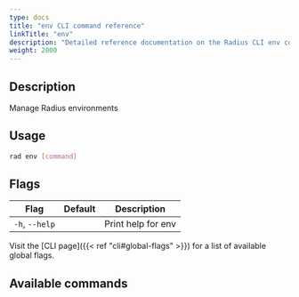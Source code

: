 ```yaml
---
type: docs
title: "env CLI command reference"
linkTitle: "env"
description: "Detailed reference documentation on the Radius CLI env command"
weight: 2000
---
```


## Description

Manage Radius environments

## Usage

```bash
rad env [command]
```

## Flags

| Flag | Default | Description |
|------|---------|-------------|
| `-h`, `--help` | | Print help for env

Visit the [CLI page]({{< ref "cli#global-flags" >}}) for a list of available global flags.

## Available commands